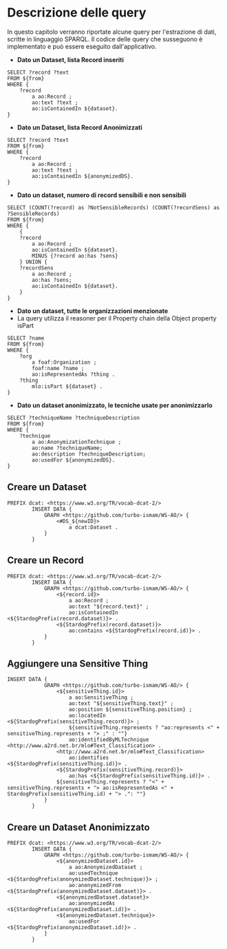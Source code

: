 # Descrizione delle query

In questo capitolo verranno riportate alcune query per l'estrazione di dati, scritte in linguaggio SPARQL.
Il codice delle query che susseguono è implementato e può essere eseguito dall'applicativo.

* **Dato un Dataset, lista Record inseriti**
```
SELECT ?record ?text
FROM ${from}
WHERE {
    ?record
        a ao:Record ;
        ao:text ?text ;
        ao:isContainedIn ${dataset}.
}
```
* **Dato un Dataset, lista Record Anonimizzati**
```
SELECT ?record ?text
FROM ${from}
WHERE {
    ?record
        a ao:Record ;
        ao:text ?text ;
        ao:isContainedIn ${anonymizedDS}.
}
```
* **Dato un dataset, numero di record sensibili e non sensibili**
```
SELECT (COUNT(?record) as ?NotSensibleRecords) (COUNT(?recordSens) as ?SensibleRecords)
FROM ${from}
WHERE {
    {
    ?record
        a ao:Record ;
        ao:isContainedIn ${dataset}.
        MINUS {?record ao:has ?sens}
    } UNION {
    ?recordSens
        a ao:Record ;
        ao:has ?sens;
        ao:isContainedIn ${dataset}.
    }
}
```

* **Dato un dataset, tutte le organizzazioni menzionate**
* La query utilizza il reasoner per il Property chain della Object property isPart 
```
SELECT ?name
FROM ${from}
WHERE {
    ?org
        a foaf:Organization ;
        foaf:name ?name ;
        ao:isRepresentedAs ?thing .
    ?thing
        mlo:isPart ${dataset} .
}
```

* **Dato un dataset anonimizzato, le tecniche usate per anonimizzarlo**
```
SELECT ?techniqueName ?techniqueDescription
FROM ${from}
WHERE {
    ?technique
        a ao:AnonymizationTechnique ;
        ao:name ?techniqueName;
        ao:description ?techniqueDescription;
        ao:usedFor ${anonymizedDS}.
}
```

## Creare un Dataset
```
PREFIX dcat: <https://www.w3.org/TR/vocab-dcat-2/>
        INSERT DATA {
            GRAPH <https://github.com/turbo-ismam/WS-AO/> {
                <#DS_${newID}> 
                    a dcat:Dataset .
            }
        }
```

## Creare un Record
```
PREFIX dcat: <https://www.w3.org/TR/vocab-dcat-2/>
        INSERT DATA {
            GRAPH <https://github.com/turbo-ismam/WS-AO/> {
                <${record.id}>
                    a ao:Record ;
                    ao:text "${record.text}" ;
                    ao:isContainedIn <${StardogPrefix(record.dataset)}> .
                <${StardogPrefix(record.dataset)}>
                    ao:contains <${StardogPrefix(record.id)}> .
            }
        }
```

## Aggiungere una Sensitive Thing
```
INSERT DATA {
            GRAPH <https://github.com/turbo-ismam/WS-AO/> {
                <${sensitiveThing.id}>
                    a ao:SensitiveThing ;
                    ao:text "${sensitiveThing.text}" ;
                    ao:position ${sensitiveThing.position} ;
                    ao:locatedIn <${StardogPrefix(sensitiveThing.record)}> ;
                    ${sensitiveThing.represents ? "ao:represents <" + sensitiveThing.represents + "> ;" : ""}
                    ao:identifiedByMLTechnique <http://www.a2rd.net.br/mlo#Text_Classification> .
                <http://www.a2rd.net.br/mlo#Text_Classification>
                    ao:identifies <${StardogPrefix(sensitiveThing.id)}> .
                <${StardogPrefix(sensitiveThing.record)}>
                    ao:has <${StardogPrefix(sensitiveThing.id)}> .
                ${sensitiveThing.represents ? "<" + sensitiveThing.represents + "> ao:isRepresentedAs <" + StardogPrefix(sensitiveThing.id) + "> .": ""}
            }
        }
```

## Creare un Dataset Anonimizzato
```
PREFIX dcat: <https://www.w3.org/TR/vocab-dcat-2/>
        INSERT DATA {
            GRAPH <https://github.com/turbo-ismam/WS-AO/> {
                <${anonymizedDataset.id}>
                    a ao:AnonymizedDataset ;
                    ao:usedTechnique <${StardogPrefix(anonymizedDataset.technique)}> ;
                    ao:anonymizedFrom <${StardogPrefix(anonymizedDataset.dataset)}> .
                <${anonymizedDataset.dataset}>
                    ao:anonymizedAs <${StardogPrefix(anonymizedDataset.id)}> .               
                <${anonymizedDataset.technique}>
                    ao:usedFor <${StardogPrefix(anonymizedDataset.id)}> .
            }
        }
```

